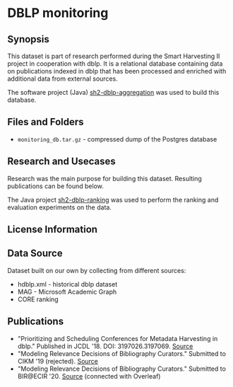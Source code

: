 # DBLP monitoring 

## Synopsis

This dataset is part of research performed during the Smart Harvesting II project in cooperation with dblp.
It is a relational database containing data on publications indexed in dblp that has been processed and enriched with additional data from external sources.

The software project (Java) [sh2-dblp-aggregation](https://github.com/Smart-Harvesting/sh2-dblp-aggregation) was used to build this database.

## Files and Folders

- `monitoring_db.tar.gz` - compressed dump of the Postgres database

## Research and Usecases

Research was the main purpose for building this dataset. Resulting publications can be found below.

The Java project [sh2-dblp-ranking](https://github.com/Smart-Harvesting/sh2-dblp-ranking) was used to perform the ranking and evaluation experiments on the data.

## License Information

## Data Source

Dataset built on our own by collecting from different sources:
- hdblp.xml - historical dblp dataset
- MAG - Microsoft Academic Graph
- CORE ranking

## Publications

- "Prioritizing and Scheduling Conferences for Metadata Harvesting in dblp." Published in JCDL '18. DOI: 3197026.3197069. [Source](https://github.com/irgroup/jcdl2018-monitoring)
- "Modeling Relevance Decisions of Bibliography Curators." Submitted to CIKM '19 (rejected). [Source](https://github.com/irgroup/CIKM2019-ranking)
- "Modeling Relevance Decisions of Bibliography Curators." Submitted to BIR@ECIR '20. [Source](https://github.com/irgroup/BIR2020-ranking) (connected with Overleaf)
